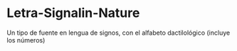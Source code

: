# Letra-Signalin-Nature
Un tipo de fuente en lengua de signos, con el alfabeto dactilológico (incluye los números)
